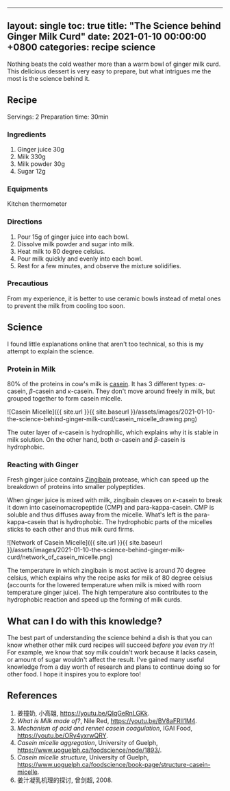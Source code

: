 
---
layout: single
toc: true
title: "The Science behind Ginger Milk Curd"
date: 2021-01-10 00:00:00 +0800
categories: recipe science
---

Nothing beats the cold weather more than a warm bowl of ginger milk curd. This delicious dessert is very easy to prepare, but what intrigues me the most is the science behind it.

## Recipe

Servings: 2
Preparation time: 30min

### Ingredients

1. Ginger juice 30g
2. Milk 330g
3. Milk powder 30g
4. Sugar 12g

### Equipments

Kitchen thermometer

### Directions

1. Pour 15g of ginger juice into each bowl.
2. Dissolve milk powder and sugar into milk.
3. Heat milk to 80 degree celsius.
4. Pour milk quickly and evenly into each bowl.
5. Rest for a few minutes, and observe the mixture solidifies.

### Precautious

From my experience, it is better to use ceramic bowls instead of metal ones to prevent the milk from cooling too soon.

## Science

I found little explanations online that aren't too technical, so this is my attempt to explain the science.

### Protein in Milk

80% of the proteins in cow's milk is [casein](https://en.wikipedia.org/wiki/Casein). It has 3 different types: $\alpha$-casein, $\beta$-casein and $\kappa$-casein. They don't move around freely in milk, but grouped together to form casein micelle.

![Casein Micelle]({{ site.url }}{{ site.baseurl }}/assets/images/2021-01-10-the-science-behind-ginger-milk-curd/casein_micelle_drawing.png)

The outer layer of $\kappa$-casein is hydrophilic, which explains why it is stable in milk solution. On the other hand, both $\alpha$-casein and $\beta$-casein is hydrophobic.

### Reacting with Ginger

Fresh ginger juice contains [Zingibain](https://en.wikipedia.org/wiki/Zingibain) protease, which can speed up the breakdown of proteins into smaller polypeptides.

When ginger juice is mixed with milk, zingibain cleaves on $\kappa$-casein to break it down into caseinomacropeptide (CMP) and para-kappa-casein. CMP is soluble and thus diffuses away from the micelle. What's left is the para-kappa-casein that is hydrophobic. The hydrophobic parts of the micelles sticks to each other and thus milk curd firms.

![Network of Casein Micelle]({{ site.url }}{{ site.baseurl }}/assets/images/2021-01-10-the-science-behind-ginger-milk-curd/network_of_casein_micelle.png)

The temperature in which zingibain is most active is around 70 degree celsius, which explains why the recipe asks for milk of 80 degree celsius (accounts for the lowered temperature when milk is mixed with room temperature ginger juice). The high temperature also contributes to the hydrophobic reaction and speed up the forming of milk curds.

## What can I do with this knowledge?

The best part of understanding the science behind a dish is that you can know whether other milk curd recipes will succeed *before you even try it*! For example, we know that soy milk couldn't work because it lacks casein, or amount of sugar wouldn't affect the result. I've gained many useful knowledge from a day worth of research and plans to continue doing so for other food. I hope it inspires you to explore too!

## References

1. 姜撞奶, 小高姐, https://youtu.be/QIqGeRnLGKk.
2. *What is Milk made of?*, Nile Red, https://youtu.be/BV8aFRII1M4.
3. *Mechanism of acid and rennet casein coagulation*, IGAI Food, https://youtu.be/ORy4yxrwQRY.
4. *Casein micelle aggregation*, University of Guelph, https://www.uoguelph.ca/foodscience/node/1893/.
5. *Casein micelle structure*, University of Guelph, https://www.uoguelph.ca/foodscience/book-page/structure-casein-micelle.
6. 姜汁凝乳机理的探讨, 曾剑超, 2008.
